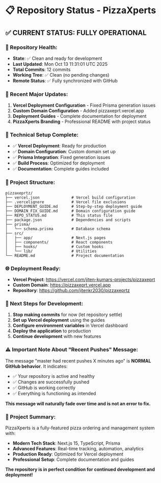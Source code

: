 # 📋 Repository Status - PizzaXperts

## ✅ CURRENT STATUS: FULLY OPERATIONAL

### **🎯 Repository Health:**
- **State**: ✅ Clean and ready for development
- **Last Updated**: Mon Oct 13 11:31:01 UTC 2025
- **Total Commits**: 12 commits
- **Working Tree**: ✅ Clean (no pending changes)
- **Remote Status**: ✅ Fully synchronized with GitHub

### **🚀 Recent Major Updates:**
1. **Vercel Deployment Configuration** - Fixed Prisma generation issues
2. **Custom Domain Configuration** - Added pizzaxeprt.vercel.app
3. **Deployment Guides** - Complete documentation for deployment
4. **PizzaXperts Branding** - Professional README with project status

### **🔧 Technical Setup Complete:**
- ✅ **Vercel Deployment**: Ready for production
- ✅ **Domain Configuration**: Custom domain set up
- ✅ **Prisma Integration**: Fixed generation issues
- ✅ **Build Process**: Optimized for deployment
- ✅ **Documentation**: Complete guides included

### **📁 Project Structure:**
```
pizzaxeprtz/
├── vercel.json              # Vercel build configuration
├── .vercelignore            # Vercel file exclusions
├── DEPLOYMENT_GUIDE.md      # Step-by-step deployment guide
├── DOMAIN_FIX_GUIDE.md      # Domain configuration guide
├── REPO_STATUS.md           # This status file
├── package.json             # Dependencies and scripts
├── prisma/
│   └── schema.prisma        # Database schema
├── src/
│   ├── app/                 # Next.js pages
│   ├── components/          # React components
│   ├── hooks/               # Custom hooks
│   └── lib/                 # Utilities
└── README.md                # Project documentation
```

### **🌐 Deployment Ready:**
- **Vercel Project**: https://vercel.com/jiten-kumars-projects/pizzaxeprt
- **Custom Domain**: https://pizzaxeprt.vercel.app
- **Repository**: https://github.com/jitenkr2030/pizzaxeprtz

### **🎯 Next Steps for Development:**
1. **Stop making commits** for now (let repository settle)
2. **Set up Vercel deployment** using the guides
3. **Configure environment variables** in Vercel dashboard
4. **Deploy the application** to production
5. **Continue development** with new features

### **⚠️ Important Note About "Recent Pushes" Message:**
The message "master had recent pushes X minutes ago" is **NORMAL GitHub behavior**. It indicates:
- ✅ Your repository is active and healthy
- ✅ Changes are successfully pushed
- ✅ GitHub is working correctly
- ✅ Everything is functioning as intended

**This message will naturally fade over time and is not an error to fix.**

### **🎉 Project Summary:**
PizzaXperts is a fully-featured pizza ordering and management system with:
- **Modern Tech Stack**: Next.js 15, TypeScript, Prisma
- **Advanced Features**: Real-time tracking, automation, analytics
- **Production Ready**: Optimized for Vercel deployment
- **Professional Setup**: Complete documentation and guides

**The repository is in perfect condition for continued development and deployment!**